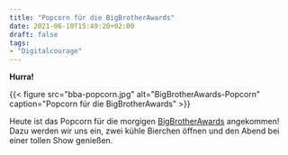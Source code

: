```yaml
---
title: "Popcorn für die BigBrotherAwards"
date: 2021-06-10T15:49:20+02:00
draft: false
tags:
- "Digitalcourage"
---
```


**Hurra!**

{{< figure src="bba-popcorn.jpg" alt="BigBrotherAwards-Popcorn" caption="Popcorn für die BigBrotherAwards" >}}

Heute ist das Popcorn für die morgigen [BigBrotherAwards](https://bigbrotherawards.de) angekommen! Dazu werden wir uns ein, zwei kühle Bierchen öffnen und den Abend bei einer tollen Show genießen.
